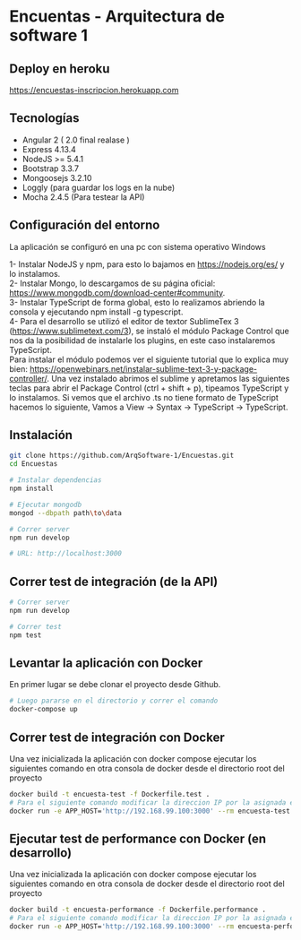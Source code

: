 # Encuentas - Arquitectura de software 1

## Deploy en heroku

https://encuestas-inscripcion.herokuapp.com

## Tecnologías

- Angular 2 ( 2.0 final realase )
- Express 4.13.4
- NodeJS >= 5.4.1
- Bootstrap 3.3.7
- Mongoosejs 3.2.10
- Loggly (para guardar los logs en la nube)
- Mocha 2.4.5 (Para testear la API)

## Configuración del entorno

La aplicación se configuró en una pc con sistema operativo Windows

1- Instalar NodeJS y npm, para esto lo bajamos en https://nodejs.org/es/ y lo instalamos.  
2- Instalar Mongo, lo descargamos de su página oficial: https://www.mongodb.com/download-center#community.  
3- Instalar TypeScript de forma global, esto lo realizamos abriendo la consola y ejecutando npm install -g typescript.  
4- Para el desarrollo se utilizó el editor de textor SublimeTex 3 (https://www.sublimetext.com/3), se instaló el módulo Package Control que nos da la posibilidad de instalarle los plugins, en este caso instalaremos TypeScript.  
Para instalar el módulo podemos ver el siguiente tutorial que lo explica muy bien: https://openwebinars.net/instalar-sublime-text-3-y-package-controller/. Una vez instalado abrimos el sublime y apretamos las siguientes teclas para abrir el Package Control (ctrl + shift + p), tipeamos TypeScript y lo instalamos. Si vemos que el archivo .ts no tiene formato de TypeScript hacemos lo siguiente, Vamos a View -> Syntax -> TypeScript -> TypeScript.

## Instalación
```bash
git clone https://github.com/ArqSoftware-1/Encuestas.git
cd Encuestas

# Instalar dependencias
npm install

# Ejecutar mongodb
mongod --dbpath path\to\data

# Correr server
npm run develop

# URL: http://localhost:3000
```
## Correr test de integración (de la API)

```bash
# Correr server 
npm run develop

# Correr test
npm test
```

## Levantar la aplicación con Docker

En primer lugar se debe clonar el proyecto desde Github.

```bash
# Luego pararse en el directorio y correr el comando
docker-compose up
```

## Correr test de integración con Docker 

Una vez inicializada la aplicación con docker compose ejecutar los siguientes comando en otra consola de docker desde el directorio root del proyecto

```bash
docker build -t encuesta-test -f Dockerfile.test .
# Para el siguiente comando modificar la direccion IP por la asignada en su caso.
docker run -e APP_HOST='http://192.168.99.100:3000' --rm encuesta-test
```

## Ejecutar test de performance con Docker (en desarrollo)

Una vez inicializada la aplicación con docker compose ejecutar los siguientes comando en otra consola de docker desde el directorio root del proyecto

```bash
docker build -t encuesta-performance -f Dockerfile.performance .
# Para el siguiente comando modificar la direccion IP por la asignada en su caso.
docker run -e APP_HOST='http://192.168.99.100:3000' --rm encuesta-performance
```
